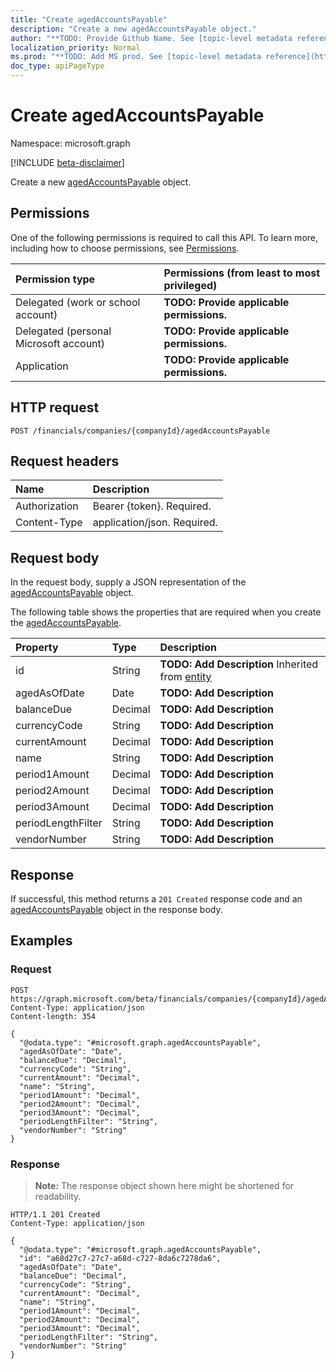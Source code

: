 ```yaml
---
title: "Create agedAccountsPayable"
description: "Create a new agedAccountsPayable object."
author: "**TODO: Provide Github Name. See [topic-level metadata reference](https://msgo.azurewebsites.net/add/document/guidelines/metadata.html#topic-level-metadata)**"
localization_priority: Normal
ms.prod: "**TODO: Add MS prod. See [topic-level metadata reference](https://msgo.azurewebsites.net/add/document/guidelines/metadata.html#topic-level-metadata)**"
doc_type: apiPageType
---
```


# Create agedAccountsPayable
Namespace: microsoft.graph

[!INCLUDE [beta-disclaimer](../../includes/beta-disclaimer.md)]

Create a new [agedAccountsPayable](../resources/agedaccountspayable.md) object.

## Permissions
One of the following permissions is required to call this API. To learn more, including how to choose permissions, see [Permissions](/graph/permissions-reference).

|Permission type|Permissions (from least to most privileged)|
|:---|:---|
|Delegated (work or school account)|**TODO: Provide applicable permissions.**|
|Delegated (personal Microsoft account)|**TODO: Provide applicable permissions.**|
|Application|**TODO: Provide applicable permissions.**|

## HTTP request

<!-- {
  "blockType": "ignored"
}
-->
``` http
POST /financials/companies/{companyId}/agedAccountsPayable
```

## Request headers
|Name|Description|
|:---|:---|
|Authorization|Bearer {token}. Required.|
|Content-Type|application/json. Required.|

## Request body
In the request body, supply a JSON representation of the [agedAccountsPayable](../resources/agedaccountspayable.md) object.

The following table shows the properties that are required when you create the [agedAccountsPayable](../resources/agedaccountspayable.md).

|Property|Type|Description|
|:---|:---|:---|
|id|String|**TODO: Add Description** Inherited from [entity](../resources/entity.md)|
|agedAsOfDate|Date|**TODO: Add Description**|
|balanceDue|Decimal|**TODO: Add Description**|
|currencyCode|String|**TODO: Add Description**|
|currentAmount|Decimal|**TODO: Add Description**|
|name|String|**TODO: Add Description**|
|period1Amount|Decimal|**TODO: Add Description**|
|period2Amount|Decimal|**TODO: Add Description**|
|period3Amount|Decimal|**TODO: Add Description**|
|periodLengthFilter|String|**TODO: Add Description**|
|vendorNumber|String|**TODO: Add Description**|



## Response

If successful, this method returns a `201 Created` response code and an [agedAccountsPayable](../resources/agedaccountspayable.md) object in the response body.

## Examples

### Request
<!-- {
  "blockType": "request",
  "name": "create_agedaccountspayable_from_"
}
-->
``` http
POST https://graph.microsoft.com/beta/financials/companies/{companyId}/agedAccountsPayable
Content-Type: application/json
Content-length: 354

{
  "@odata.type": "#microsoft.graph.agedAccountsPayable",
  "agedAsOfDate": "Date",
  "balanceDue": "Decimal",
  "currencyCode": "String",
  "currentAmount": "Decimal",
  "name": "String",
  "period1Amount": "Decimal",
  "period2Amount": "Decimal",
  "period3Amount": "Decimal",
  "periodLengthFilter": "String",
  "vendorNumber": "String"
}
```


### Response
>**Note:** The response object shown here might be shortened for readability.
<!-- {
  "blockType": "response",
  "truncated": true,
  "@odata.type": "microsoft.graph.agedAccountsPayable"
}
-->
``` http
HTTP/1.1 201 Created
Content-Type: application/json

{
  "@odata.type": "#microsoft.graph.agedAccountsPayable",
  "id": "a68d27c7-27c7-a68d-c727-8da6c7278da6",
  "agedAsOfDate": "Date",
  "balanceDue": "Decimal",
  "currencyCode": "String",
  "currentAmount": "Decimal",
  "name": "String",
  "period1Amount": "Decimal",
  "period2Amount": "Decimal",
  "period3Amount": "Decimal",
  "periodLengthFilter": "String",
  "vendorNumber": "String"
}
```

